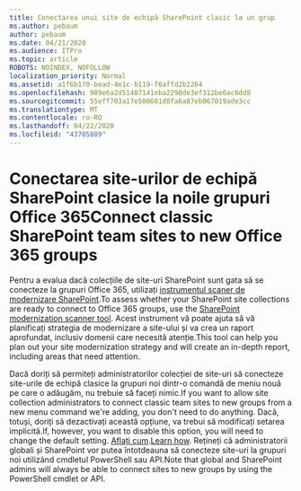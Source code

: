 ```yaml
---
title: Conectarea unui site de echipă SharePoint clasic la un grup
ms.author: pebaum
author: pebaum
ms.date: 04/21/2020
ms.audience: ITPro
ms.topic: article
ROBOTS: NOINDEX, NOFOLLOW
localization_priority: Normal
ms.assetid: a1f6b170-bead-4e1c-b119-f6affd2b2264
ms.openlocfilehash: 989e6a2d51487141eba2290de3ef312be6ac8dd8
ms.sourcegitcommit: 55eff703a17e500681d8fa6a87eb067019ade3cc
ms.translationtype: MT
ms.contentlocale: ro-RO
ms.lasthandoff: 04/22/2020
ms.locfileid: "43705889"
---
```

# <a name="connect-classic-sharepoint-team-sites-to-new-office-365-groups"></a><span data-ttu-id="2d7c4-102">Conectarea site-urilor de echipă SharePoint clasice la noile grupuri Office 365</span><span class="sxs-lookup"><span data-stu-id="2d7c4-102">Connect classic SharePoint team sites to new Office 365 groups</span></span>

<span data-ttu-id="2d7c4-103">Pentru a evalua dacă colecțiile de site-uri SharePoint sunt gata să se conecteze la grupuri Office 365, utilizați [instrumentul scaner de modernizare SharePoint](https://go.microsoft.com/fwlink/?linkid=873066).</span><span class="sxs-lookup"><span data-stu-id="2d7c4-103">To assess whether your SharePoint site collections are ready to connect to Office 365 groups, use the [SharePoint modernization scanner tool](https://go.microsoft.com/fwlink/?linkid=873066).</span></span> <span data-ttu-id="2d7c4-104">Acest instrument vă poate ajuta să vă planificați strategia de modernizare a site-ului și va crea un raport aprofundat, inclusiv domenii care necesită atenție.</span><span class="sxs-lookup"><span data-stu-id="2d7c4-104">This tool can help you plan out your site modernization strategy and will create an in-depth report, including areas that need attention.</span></span>
  
<span data-ttu-id="2d7c4-105">Dacă doriți să permiteți administratorilor colecției de site-uri să conecteze site-urile de echipă clasice la grupuri noi dintr-o comandă de meniu nouă pe care o adăugăm, nu trebuie să faceți nimic.</span><span class="sxs-lookup"><span data-stu-id="2d7c4-105">If you want to allow site collection administrators to connect classic team sites to new groups from a new menu command we're adding, you don't need to do anything.</span></span> <span data-ttu-id="2d7c4-106">Dacă, totuși, doriți să dezactivați această opțiune, va trebui să modificați setarea implicită.</span><span class="sxs-lookup"><span data-stu-id="2d7c4-106">If, however, you want to disable this option, you will need to change the default setting.</span></span> <span data-ttu-id="2d7c4-107">[Aflați cum](https://go.microsoft.com/fwlink/?linkid=2004316).</span><span class="sxs-lookup"><span data-stu-id="2d7c4-107">[Learn how](https://go.microsoft.com/fwlink/?linkid=2004316).</span></span> <span data-ttu-id="2d7c4-108">Rețineți că administratorii globali și SharePoint vor putea întotdeauna să conecteze site-uri la grupuri noi utilizând cmdletul PowerShell sau API.</span><span class="sxs-lookup"><span data-stu-id="2d7c4-108">Note that global and SharePoint admins will always be able to connect sites to new groups by using the PowerShell cmdlet or API.</span></span>
  


